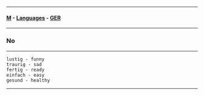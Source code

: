 
---

#### [M](https://github.com/ttltrk/TTT/blob/master/menu.md) - [Languages](https://github.com/ttltrk/TTT/blob/master/LAN/LAN.md) - [GER](https://github.com/ttltrk/TTT/blob/master/LAN/GER/GER.md)

---

### No

---

```
lustig - funny
traurig - sad
fertig - ready
einfach - easy
gesund - healthy
```

---
